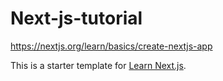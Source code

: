 # Next-js-tutorial
https://nextjs.org/learn/basics/create-nextjs-app

This is a starter template for [Learn Next.js](https://nextjs.org/learn).
